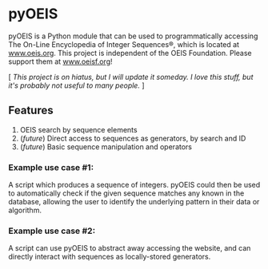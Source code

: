 # pyOEIS

pyOEIS is a Python module that can be used to programmatically accessing
The On-Line Encyclopedia of Integer Sequences®, which is located at www.oeis.org.  This project is independent of the OEIS Foundation.  Please support them at www.oeisf.org!

[ _This project is on hiatus, but I will update it someday.  I love this stuff, but it's probably not useful to many people._ ]

## Features
1. OEIS search by sequence elements
2. (_future_) Direct access to sequences as generators, by search and ID
3. (_future_) Basic sequence manipulation and operators

### Example use case #1:
A script which produces a sequence of integers.  pyOEIS could then be used to automatically check if the given sequence matches any known in the database, allowing the user to identify the underlying pattern in their data or algorithm.

### Example use case #2:
A script can use pyOEIS to abstract away accessing the website, and can directly interact with sequences as locally-stored generators.
